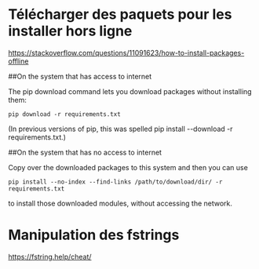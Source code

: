 # Télécharger des paquets pour les installer hors ligne 

https://stackoverflow.com/questions/11091623/how-to-install-packages-offline


##On the system that has access to internet

The pip download command lets you download packages without installing them:

`pip download -r requirements.txt`

(In previous versions of pip, this was spelled pip install --download -r requirements.txt.)

##On the system that has no access to internet

Copy over the downloaded packages to this system and then you can use

`pip install --no-index --find-links /path/to/download/dir/ -r requirements.txt`

to install those downloaded modules, without accessing the network.


# Manipulation des fstrings 

https://fstring.help/cheat/

